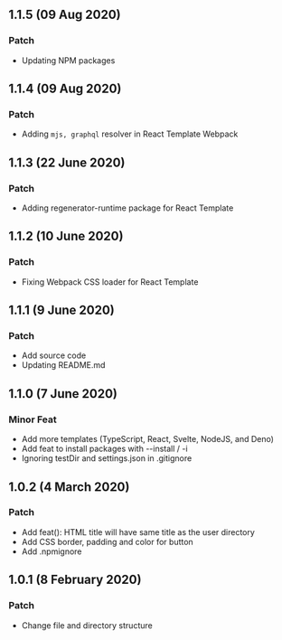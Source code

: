 ## 1.1.5 (09 Aug 2020)

### Patch

- Updating NPM packages

## 1.1.4 (09 Aug 2020)

### Patch

- Adding `mjs, graphql` resolver in React Template Webpack

## 1.1.3 (22 June 2020)

### Patch

- Adding regenerator-runtime package for React Template

## 1.1.2 (10 June 2020)

### Patch

- Fixing Webpack CSS loader for React Template

## 1.1.1 (9 June 2020)

### Patch

- Add source code
- Updating README.md

## 1.1.0 (7 June 2020)

### Minor Feat

- Add more templates (TypeScript, React, Svelte, NodeJS, and Deno)
- Add feat to install packages with --install / -i
- Ignoring testDir and settings.json in .gitignore

## 1.0.2 (4 March 2020)

### Patch

- Add feat(): HTML title will have same title as the user directory
- Add CSS border, padding and color for button
- Add .npmignore

## 1.0.1 (8 February 2020)

### Patch

- Change file and directory structure
